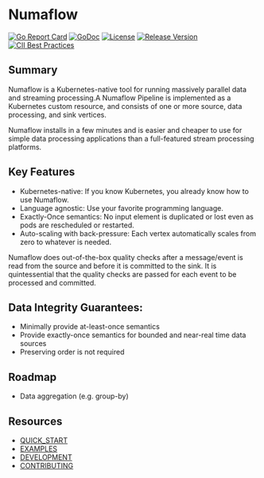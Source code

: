 # Numaflow

[![Go Report Card](https://goreportcard.com/badge/github.com/numaproj/numaflow)](https://goreportcard.com/report/github.com/numaproj/numaflow)
[![GoDoc](https://godoc.org/github.com/numaproj/numaflow?status.svg)](https://godoc.org/github.com/numaproj/numaflow/pkg/apis)
[![License](https://img.shields.io/badge/License-Apache%202.0-blue.svg)](LICENSE)
[![Release Version](https://img.shields.io/github/v/release/numaproj/numaflow?label=numaflow)](https://github.com/numaproj/numaflow/releases/latest)
[![CII Best Practices](https://bestpractices.coreinfrastructure.org/projects/6078/badge)](https://bestpractices.coreinfrastructure.org/projects/6078)

## Summary

Numaflow is a Kubernetes-native tool for running massively parallel data and streaming processing.A Numaflow Pipeline is implemented as a Kubernetes custom resource, and consists of one or more source, data processing, and sink vertices.


Numaflow installs in a few minutes and is easier and cheaper to use for simple data processing applications than a full-featured stream processing platforms.

## Key Features

- Kubernetes-native: If you know Kubernetes, you already know how to use Numaflow.
- Language agnostic: Use your favorite programming language.
- Exactly-Once semantics: No input element is duplicated or lost even as pods are rescheduled or restarted.
- Auto-scaling with back-pressure: Each vertex automatically scales from zero to whatever is needed.

Numaflow does out-of-the-box quality checks after a message/event is read from the source and before it is committed to the sink. It is quintessential that the quality checks are passed for each event to be processed and committed.

## Data Integrity Guarantees:
- Minimally provide at-least-once semantics
- Provide exactly-once semantics for bounded and near-real time data sources 
- Preserving order is not required

## Roadmap

- Data aggregation (e.g. group-by)

## Resources

- [QUICK_START](docs/quick-start.md)
- [EXAMPLES](examples)
- [DEVELOPMENT](docs/development.md)
- [CONTRIBUTING](https://github.com/numaproj/numaproj/blob/main/CONTRIBUTING.md)
